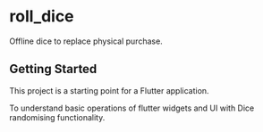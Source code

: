 # roll_dice
Offline dice to replace physical purchase.
## Getting Started

This project is a starting point for a Flutter application.

To understand basic operations of flutter widgets and UI with Dice randomising functionality.
